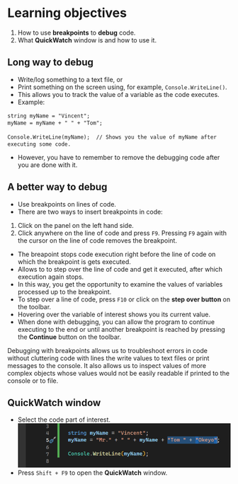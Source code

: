 # Learning objectives
1. How to use <b>breakpoints</b> to <b>debug</b> 
code.
2. What <b>QuickWatch</b> window is and how to 
use it.

## Long way to debug
- Write/log something to a text file, or
- Print something on the screen using, for 
example, `Console.WriteLine()`.
- This allows you to track the value of a variable 
as the code executes.
- Example:

```
string myName = "Vincent";
myName = myName + " " + "Tom";

Console.WriteLine(myName);	// Shows you the value of myName after executing some code.
```

- However, you have to remember to remove the 
debugging code after you are done with it.

## A better way to debug
- Use breakpoints on lines of code.
- There are two ways to insert breakpoints in code:
1. Click on the panel on the left hand side.
2. Click anywhere on the line of code and press 
`F9`. Pressing `F9` again with the cursor on the 
line of code removes the breakpoint.
- The breapoint stops code execution right before 
the line of code on which the breakpoint is gets 
executed.
- Allows to to step over the line of code and get 
it executed, after which execution again stops.
- In this way, you get the opportunity to examine 
the values of variables processed up to the 
breakpoint.
- To step over a line of code, press `F10` or click 
on the <b> step over button</b> on the toolbar.
- Hovering over the variable of interest shows 
you its current value.
- When done with debugging, you can allow the 
program to continue executing to the end or until 
another breakpoint is reached by pressing the 
<b>Continue</b> button on the toolbar.

Debugging with breakpoints allows us to 
troubleshoot errors in code without cluttering 
code with lines the write values to text files 
or print messages to the console. It also allows 
us to inspect values of more complex objects whose 
values would not be easily readable if printed to 
the console or to file.

## QuickWatch window
- Select the code part of interest.<br>
![Watch select](./Images/WatchSelect.png)
- Press `Shift + F9` to open the <b>QuickWatch</b> 
window.

